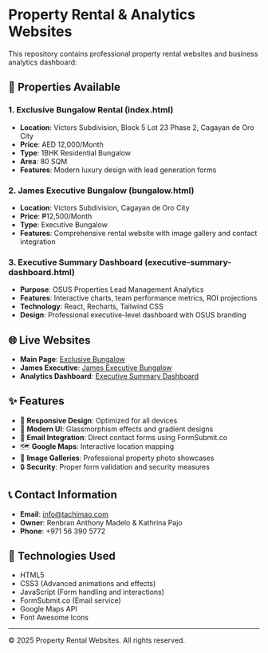 # Property Rental & Analytics Websites

This repository contains professional property rental websites and business analytics dashboard:

## 🏡 Properties Available

### 1. Exclusive Bungalow Rental (index.html)
- **Location**: Victors Subdivision, Block 5 Lot 23 Phase 2, Cagayan de Oro City
- **Price**: AED 12,000/Month
- **Type**: 1BHK Residential Bungalow
- **Area**: 80 SQM
- **Features**: Modern luxury design with lead generation forms

### 2. James Executive Bungalow (bungalow.html)
- **Location**: Victors Subdivision, Cagayan de Oro City
- **Price**: ₱12,500/Month
- **Type**: Executive Bungalow
- **Features**: Comprehensive rental website with image gallery and contact integration

### 3. Executive Summary Dashboard (executive-summary-dashboard.html)

- **Purpose**: OSUS Properties Lead Management Analytics
- **Features**: Interactive charts, team performance metrics, ROI projections
- **Technology**: React, Recharts, Tailwind CSS
- **Design**: Professional executive-level dashboard with OSUS branding

## 🌐 Live Websites

- **Main Page**: [Exclusive Bungalow](https://your-username.github.io/repository-name/)
- **James Executive**: [James Executive Bungalow](https://your-username.github.io/repository-name/bungalow.html)
- **Analytics Dashboard**: [Executive Summary Dashboard](https://your-username.github.io/repository-name/executive-summary-dashboard.html)

## ✨ Features

- 📱 **Responsive Design**: Optimized for all devices
- 🎨 **Modern UI**: Glassmorphism effects and gradient designs
- 📧 **Email Integration**: Direct contact forms using FormSubmit.co
- 🗺️ **Google Maps**: Interactive location mapping
- 📸 **Image Galleries**: Professional property photo showcases
- 🔒 **Security**: Proper form validation and security measures

## 📞 Contact Information

- **Email**: [info@tachimao.com](mailto:info@tachimao.com)
- **Owner**: Renbran Anthony Madelo & Kathrina Pajo
- **Phone**: +971 56 390 5772

## 🚀 Technologies Used

- HTML5
- CSS3 (Advanced animations and effects)
- JavaScript (Form handling and interactions)
- FormSubmit.co (Email service)
- Google Maps API
- Font Awesome Icons

---

© 2025 Property Rental Websites. All rights reserved.
